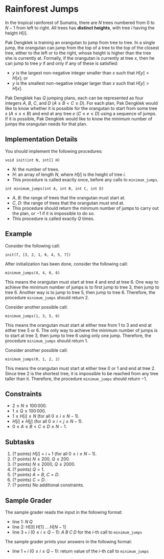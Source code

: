 # Rainforest Jumps

In the tropical rainforest of Sumatra, there are $N$ trees numbered from $0$ to $N - 1$ from left to right.
All trees has **distinct heights**, with tree $i$ having the height $H[i]$.

Pak Dengklek is training an orangutan to jump from tree to tree.
In a single jump, the orangutan can jump from the top of a tree to the top of the closest tree, either to the left or to the right, whose height is higher than the tree she is currently at.
Formally, if the orangutan is currently at tree $x$, then he can jump to tree $y$ if and only if any of these is satisfied:

- $y$ is the largest non-negative integer smaller than $x$ such that $H[y] > H[x]$; or
- $y$ is the smallest non-negative integer larger than $x$ such that $H[y] > H[x]$.

Pak Dengklek has $Q$ jumping plans, each can be represented as four integers $A$, $B$, $C$, and $D$ ($A \le B < C \le D$).
For each plan, Pak Dengklek would like to know whether it is possible for the orangutan to start from some tree $s$ ($A \le s \le B$) and end at any tree $e$ ($C \le e \le D$) using a sequence of jumps.
If it is possible, Pak Dengklek would like to know the minimum number of jumps the orangutan needs for that plan.

## Implementation Details

You should implement the following procedures:

```
void init(int N, int[] H)
```

* $N$: the number of trees.
* $H$: an array of length $N$, where $H[i]$ is the height of tree $i$.
* This procedure is called exactly once, before any calls to `minimum_jumps`.

```
int minimum_jumps(int A, int B, int C, int D)
```

* $A$, $B$: the range of trees that the orangutan must start at.
* $C$, $D$: the range of trees that the orangutan must end at.
* This procedure should return the minimum number of jumps to carry out the plan, or $-1$ if it is impossible to do so.
* This procedure is called exactly $Q$ times.

## Example

Consider the following call:

```
init(7, [3, 2, 1, 6, 4, 5, 7])
```

After initialization has been done, consider the following call:

```
minimum_jumps(4, 4, 6, 6)
```

This means the orangutan must start at tree $4$ and end at tree $6$.
One way to achieve the minimum number of jumps is to first jump to tree $3$, then jump to tree $6$.
Another way is to jump to tree $5$, then jump to tree $6$.
Therefore, the procedure `minimum_jumps` should return $2$.

Consider another possible call:

```
minimum_jumps(1, 3, 5, 6)
```

This means the orangutan must start at either tree from $1$ to $3$ and end at either tree $5$ or $6$.
The only way to achieve the minimum number of jumps is to start at tree $3$, then jump to tree $6$ using only one jump.
Therefore, the procedure `minimum_jumps` should return $1$.

Consider another possible call:

```
minimum_jumps(0, 1, 2, 2)
```

This means the orangutan must start at either tree $0$ or $1$ and end at tree $2$.
Since tree $2$ is the shortest tree, it is impossible to be reached from any tree taller than it.
Therefore, the procedure `minimum_jumps` should return $-1$.

## Constraints

* $2 \le N \le 100\,000$.
* $1 \le Q \le 100\,000$.
* $1 \le H[i] \le N$ (for all $0 \le i \le N - 1$).
* $H[i] \neq H[j]$ (for all $0 \le i < j \le N - 1$).
* $0 \le A \le B < C \le D \le N - 1$.

## Subtasks

1. (? points) $H[i] = i + 1$ (for all $0 \le i \le N - 1$).
1. (? points) $N \le 200$, $Q \le 200$.
1. (? points) $N \le 2000$, $Q \le 2000$.
1. (? points) $Q = 1$.
1. (? points) $A = B$, $C = D$.
1. (? points) $C = D$.
1. (? points) No additional constraints.

## Sample Grader

The sample grader reads the input in the following format:

* line $1$: $N \; Q$
* line $2$: $H[0] \; H[1] \; \ldots \; H[N - 1]$
* line $3 + i$ ($0 \le i \le Q - 1$): $A \; B \; C \; D$ for the $i$-th call to `minimum_jumps`

The sample grader prints your answers in the following format:

* line $1 + i$ ($0 \le i \le Q - 1$): return value of the $i$-th call to `minimum_jumps`
